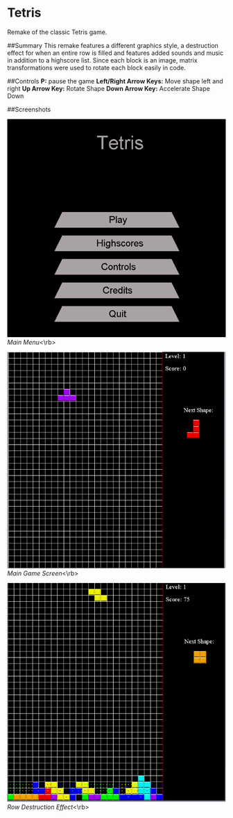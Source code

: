 # Tetris
Remake of the classic Tetris game.

##Summary
This remake features a different graphics style, a destruction effect for when an entire row is filled and features added sounds and music in addition to a highscore list. Since each block is an image, matrix transformations were used to rotate each block easily in code.

##Controls
**P:** pause the game
**Left/Right Arrow Keys:** Move shape left and right
**Up Arrow Key:** Rotate Shape
**Down Arrow Key:** Accelerate Shape Down

##Screenshots

![Menu](./Screenshots/Menu.png)</br>
*Main Menu*<\rb>

![Main Game](./Screenshots/TetrisGame.png)</br>
*Main Game Screen*<\rb>

![](./Screenshots/RowDestroyed.png)</br>
*Row Destruction Effect*<\rb>
